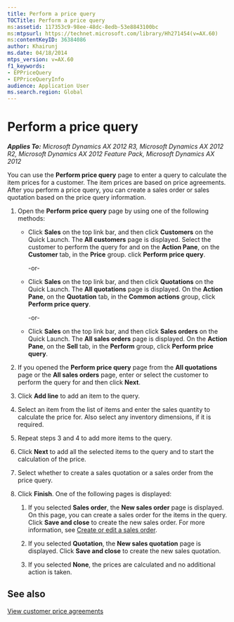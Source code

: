 ```yaml
---
title: Perform a price query
TOCTitle: Perform a price query
ms:assetid: 117353c9-98ee-48dc-8edb-53e8843100bc
ms:mtpsurl: https://technet.microsoft.com/library/Hh271454(v=AX.60)
ms:contentKeyID: 36384086
author: Khairunj
ms.date: 04/18/2014
mtps_version: v=AX.60
f1_keywords:
- EPPriceQuery
- EPPriceQueryInfo
audience: Application User
ms.search.region: Global
---
```


# Perform a price query 


_**Applies To:** Microsoft Dynamics AX 2012 R3, Microsoft Dynamics AX 2012 R2, Microsoft Dynamics AX 2012 Feature Pack, Microsoft Dynamics AX 2012_

You can use the **Perform price query** page to enter a query to calculate the item prices for a customer. The item prices are based on price agreements. After you perform a price query, you can create a sales order or sales quotation based on the price query information.

1.  Open the **Perform price query** page by using one of the following methods:
    
      - Click **Sales** on the top link bar, and then click **Customers** on the Quick Launch. The **All customers** page is displayed. Select the customer to perform the query for and on the **Action Pane**, on the **Customer** tab, in the **Price** group. click **Perform price query**.
        
        \-or-
    
      - Click **Sales** on the top link bar, and then click **Quotations** on the Quick Launch. The **All quotations** page is displayed. On the **Action Pane**, on the **Quotation** tab, in the **Common actions** group, click **Perform price query**.
        
        \-or-
    
      - Click **Sales** on the top link bar, and then click **Sales orders** on the Quick Launch. The **All sales orders** page is displayed. On the **Action Pane**, on the **Sell** tab, in the **Perform** group, click **Perform price query**.

2.  If you opened the **Perform price query** page from the **All quotations** page or the **All sales orders** page, enter or select the customer to perform the query for and then click **Next**.

3.  Click **Add line** to add an item to the query.

4.  Select an item from the list of items and enter the sales quantity to calculate the price for. Also select any inventory dimensions, if it is required.

5.  Repeat steps 3 and 4 to add more items to the query.

6.  Click **Next** to add all the selected items to the query and to start the calculation of the price.

7.  Select whether to create a sales quotation or a sales order from the price query.

8.  Click **Finish**. One of the following pages is displayed:
    
    1.  If you selected **Sales order**, the **New sales order** page is displayed. On this page, you can create a sales order for the items in the query. Click **Save and close** to create the new sales order. For more information, see [Create or edit a sales order](create-or-edit-a-sales-order.md).
    
    2.  If you selected **Quotation**, the **New sales quotation** page is displayed. Click **Save and close** to create the new sales quotation.
    
    3.  If you selected **None**, the prices are calculated and no additional action is taken.

## See also

[View customer price agreements](view-customer-price-agreements.md)

  


